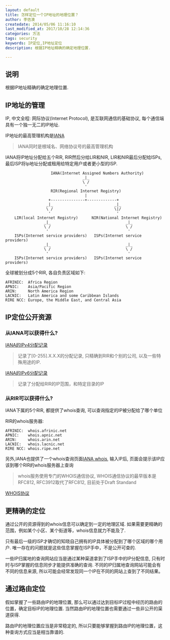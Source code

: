 ```yaml
---
layout: default
title: 怎样定位一个IP地址的地理位置？
author: 李佶澳
createdate: 2014/05/06 11:16:10
last_modified_at: 2017/10/28 12:14:36
categories: 方法
tags: security
keywords: IP定位,IP地址定位
description: 根据IP地址精确的确定地理位置.

---
```


## 说明

根据IP地址精确的确定地理位置.

## IP地址的管理

IP, 中文全程: 网际协议(Internet Protocol), 是互联网通信的基础协议, 每个通信端具有一个独一无二的IP地址.

IP地址的最高管理机构是[IANA](http://www.iana.org/)

>IANA同时是根域名、网络协议号的最高管理机构

IANA将IP地址分配给五个RIR, RIR然后分给LIR和NIR, LIR和NIR最后分配给ISPs, 最后ISP将Ip地址分配或租用给特定用户或者更小型的ISP.

                        IANA(Internet Assigned Numbers Authority)
                                      _|_
                                      \ /
                                       ' 
                        RIR(Regional Internet Registry)
                                       |
                       +---------------+-------------+
                      _|_                           _|_
                      \ /                           \|/
                       '                             ' 
        LIR(local Internet Registry)      NIR(National Internet Registry)
                     _|_                                 _|_
                     \ /                                 \ /
                      '                                   ' 
        ISPs(Internet service providers)   ISPs(Internet service providers)
                     _|_                                 _|_
                     \ /                                 \ /
                      '                                   ' 
        ISPs(Internet service providers)   ISPs(Internet service providers)

全球被划分成5个RIR, 各自负责区域如下:

    AFRINIC:  Africa Region
    APNIC:    Asia/Pacific Region
    ARIN:     North America Region
    LACNIC:   Latin America and some Caribbean Islands
    RIRE NCC: Europe, the Middle East, and Central Asia

## IP定位公开资源

### 从IANA可以获得什么?

[IANA的IPv4分配记录](http://www.iana.org/assignments/ipv4-address-space/ipv4-address-space.xml)

>记录了[0-255].X.X.X的分配记录, 只精确到RIR和个别的公司, 以及一些特殊用途的IP.

[IANA的IPv6分配记录](http://www.iana.org/assignments/ipv6-unicast-address-assignments/ipv6-unicast-address-assignments.xhtml)

>记录了分配给RIR的IP范围，和特定目录的IP

### 从RIR可以获得什么?

IANA下属的5个RIR, 都提供了whois查询, 可以查询指定的IP被分配给了哪个单位

RIR的whois服务器:

    AFRINIC:  whois.afrinic.net
    APNIC:    whois.apnic.net        
    ARIN:     whois.arin.net
    LACNIC:   whois.lacnic.net
    RIRE NCC: whois.ripe.net

另外,IANA也提供了一个whois查询页面[IANA whois](http://www.iana.org/whois), 输入IP后, 页面会提示该IP应该到哪个RIR的whois服务器上查询

>whois服务使用专门的WHOIS通信协议, WHOIS通信协议的最早版本是RFC812, RFC3912取代了RFC812, 目前处于Draft Standand 

[WHOIS协议](https://www.rfc-editor.org/search/rfc_search_detail.php?title=whois&pubstatus%5B%5D=Any&pub_date_type=any)

## 更精确的定位

通过公开的资源得到的whois信息可以确定到一定的地理区域. 如果需要更精确的范围，例如某个小区、某个街道等，whois信息就力不能及了.

只有最后一级的ISP才确切的知晓自己拥有的IP具体被分配到了哪个区域的哪个用户. 唯一存在的问题就是这些信息掌握在ISP手中，不是公开可查的.

一些IP归属地的查询网站应当是通过某种渠道拿到了ISP手中的IP分配信息, 只有时时与ISP掌握的信息同步才能提供准确的查询. 
不同的IP归属地查询网站可能会有不同的信息来源, 所以可能会经常发现同一个IP在不同的网站上查到了不同结果。

## 通过路由定位

假如掌握了一些路由IP的地理位置, 那么可以通过达到目标IP过程中经历的路由的位置，确定目标IP的地理位置. 当然路由IP的地理位置也需要通过一些非公开的渠道获得.

路由IP的地理位置应当是非常稳定的, 所以只要能够掌握到路由IP的地理位置，这种查询方式应当是相当靠谱的.
